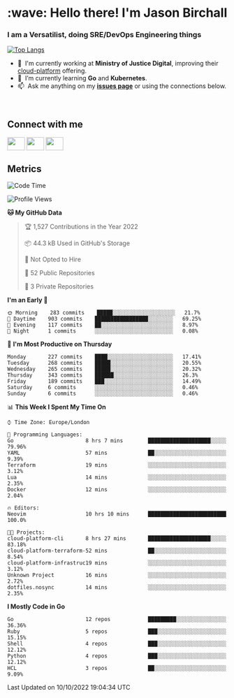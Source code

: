 <h1 align="left" id="jason-title">:wave: Hello there! I'm Jason Birchall</h1>
<h3 align="left">I am a Versatilist, doing SRE/DevOps Engineering things</h3>

[![Top Langs](https://github-readme-stats.vercel.app/api?username=jasonBirchall&show_icons=true&count_private=true&include_all_commits=true&theme=gruvbox)](https://github.com/anuraghazra/github-readme-stats)

- :office: &nbsp;I'm currently working at **Ministry of Justice Digital**, improving their [cloud-platform](https://github.com/ministryofjustice/cloud-platform) offering.
- :seedling: &nbsp;I’m currently learning **Go** and **Kubernetes**.
- :mailbox: &nbsp;Ask me anything on my **[issues page]** or using the connections below.


<br>

<h2>Connect with me</h2>
<p>
<a href="https://twitter.com/jsonBirchall" target="blank"><img align="center" src="https://cdn.jsdelivr.net/npm/simple-icons@3.0.1/icons/twitter.svg" alt="" height="30" width="40" /></a>
<a href="https://keybase.io/json0" target="blank"><img align="center" src="https://cdn.jsdelivr.net/npm/simple-icons@3.0.1/icons/keybase.svg" alt="" height="30" width="40" /></a>
<a href="https://www.reddit.com/user/kakorate" target="blank"><img align="center" src="https://cdn.jsdelivr.net/npm/simple-icons@3.0.1/icons/reddit.svg" alt="" height="30" width="40" /></a>
</p>

<h2>Metrics</h2>

<!--START_SECTION:waka-->
![Code Time](http://img.shields.io/badge/Code%20Time-806%20hrs%2032%20mins-blue)

![Profile Views](http://img.shields.io/badge/Profile%20Views-0-blue)

**🐱 My GitHub Data** 

> 🏆 1,527 Contributions in the Year 2022
 > 
> 📦 44.3 kB Used in GitHub's Storage 
 > 
> 🚫 Not Opted to Hire
 > 
> 📜 52 Public Repositories 
 > 
> 🔑 3 Private Repositories  
 > 
**I'm an Early 🐤** 

```text
🌞 Morning    283 commits    █████░░░░░░░░░░░░░░░░░░░░   21.7% 
🌆 Daytime    903 commits    █████████████████░░░░░░░░   69.25% 
🌃 Evening    117 commits    ██░░░░░░░░░░░░░░░░░░░░░░░   8.97% 
🌙 Night      1 commits      ░░░░░░░░░░░░░░░░░░░░░░░░░   0.08%

```
📅 **I'm Most Productive on Thursday** 

```text
Monday       227 commits    ████░░░░░░░░░░░░░░░░░░░░░   17.41% 
Tuesday      268 commits    █████░░░░░░░░░░░░░░░░░░░░   20.55% 
Wednesday    265 commits    █████░░░░░░░░░░░░░░░░░░░░   20.32% 
Thursday     343 commits    ██████░░░░░░░░░░░░░░░░░░░   26.3% 
Friday       189 commits    ███░░░░░░░░░░░░░░░░░░░░░░   14.49% 
Saturday     6 commits      ░░░░░░░░░░░░░░░░░░░░░░░░░   0.46% 
Sunday       6 commits      ░░░░░░░░░░░░░░░░░░░░░░░░░   0.46%

```


📊 **This Week I Spent My Time On** 

```text
⌚︎ Time Zone: Europe/London

💬 Programming Languages: 
Go                       8 hrs 7 mins        ████████████████████░░░░░   79.96% 
YAML                     57 mins             ██░░░░░░░░░░░░░░░░░░░░░░░   9.39% 
Terraform                19 mins             ░░░░░░░░░░░░░░░░░░░░░░░░░   3.12% 
Lua                      14 mins             ░░░░░░░░░░░░░░░░░░░░░░░░░   2.35% 
Docker                   12 mins             ░░░░░░░░░░░░░░░░░░░░░░░░░   2.04%

🔥 Editors: 
Neovim                   10 hrs 10 mins      █████████████████████████   100.0%

🐱‍💻 Projects: 
cloud-platform-cli       8 hrs 27 mins       ████████████████████░░░░░   83.18% 
cloud-platform-terraform-52 mins             ██░░░░░░░░░░░░░░░░░░░░░░░   8.54% 
cloud-platform-infrastruc19 mins             ░░░░░░░░░░░░░░░░░░░░░░░░░   3.12% 
Unknown Project          16 mins             ░░░░░░░░░░░░░░░░░░░░░░░░░   2.72% 
dotfiles.nosync          14 mins             ░░░░░░░░░░░░░░░░░░░░░░░░░   2.35%

```

**I Mostly Code in Go** 

```text
Go                       12 repos            █████████░░░░░░░░░░░░░░░░   36.36% 
Ruby                     5 repos             ███░░░░░░░░░░░░░░░░░░░░░░   15.15% 
Shell                    4 repos             ███░░░░░░░░░░░░░░░░░░░░░░   12.12% 
Python                   4 repos             ███░░░░░░░░░░░░░░░░░░░░░░   12.12% 
HCL                      3 repos             ██░░░░░░░░░░░░░░░░░░░░░░░   9.09%

```



 Last Updated on 10/10/2022 19:04:34 UTC
<!--END_SECTION:waka-->

<!-- links -->

[issues page]: https://github.com/jasonBirchall/jasonBirchall/issues "jasonBirchall/issues"
